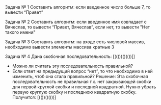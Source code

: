 Задача № 1 Составить алгоритм: если введенное число больше 7, то вывести “Привет”

Задача № 2 Составить алгоритм: если введенное имя совпадает с Вячеслав, то вывести “Привет, Вячеслав”, если нет, то вывести "Нет такого имени"

Задача № 3 Составить алгоритм: на входе есть числовой массив, необходимо вывести элементы массива кратные 3

Задача № 4 Дана скобочная последовательность: [((())()(())]]
- Можно ли считать эту последовательность правильной?
- Если ответ на предыдущий вопрос “нет”, то что необходимо в ней изменить, чтоб она стала правильной?
Решение:
Эта скобочная последовательность не правильная т.к. нет закрывающей скобки для первой круглой скобки и последней квадратной.
Нужно убрать первую круглую скобку и последнюю квадратную скобку.
Получится:   [(())()(())]

